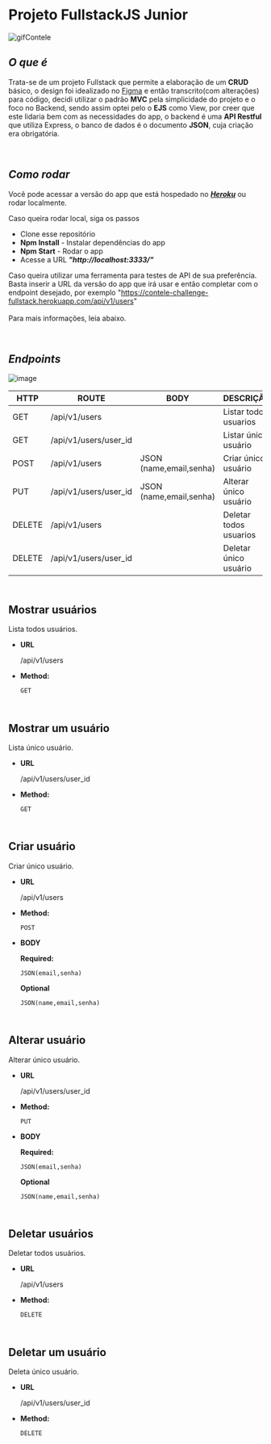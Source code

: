 # **Projeto FullstackJS Junior**

![gifContele](https://user-images.githubusercontent.com/79314576/120321044-38a4e100-c2b9-11eb-8326-46e8df5dbf9f.gif)

## *O que é*

Trata-se de um projeto Fullstack que permite a elaboração de um **CRUD** básico, o design foi idealizado no [Figma](https://www.figma.com/file/jTXW4TLNvRe0E0nxZWDkka/Contele-Challenge-FullStack?node-id=6%3A27) e então transcrito(com alterações) para código, decidi utilizar o padrão **MVC** pela simplicidade do projeto e o foco no Backend, sendo assim optei pelo o **EJS** como View, por creer que este lidaria bem com as necessidades do app, o backend é uma **API Restful** que utiliza Express, o banco de dados é o documento **JSON**, cuja criação era obrigatória.


<br/>

## *Como rodar*

Você pode acessar a versão do app que está hospedado no ***[Heroku](https://contele-challenge-fullstack.herokuapp.com/)*** ou rodar localmente.

Caso queira rodar local, siga os passos

* Clone esse repositório
* **Npm Install** - Instalar dependências do app
* **Npm Start** - Rodar o app
* Acesse a URL ***"http://localhost:3333/"***

Caso queira utilizar uma ferramenta para testes de API de sua preferência. Basta inserir a URL da versão do app que irá usar e então completar com o endpoint desejado, por exemplo "https://contele-challenge-fullstack.herokuapp.com/api/v1/users" <br/> 
<br/> 
Para mais informações, leia abaixo.

<br/>

## *Endpoints*
![image](https://user-images.githubusercontent.com/79314576/120070092-b40b5600-c05f-11eb-9956-f7bf41a7fdf7.png)
<br/>

HTTP | ROUTE | BODY | DESCRIÇÃO |
| --- | ------ | ------ |  ------ |
| GET | /api/v1/users |  | Listar todos usuarios
| GET | /api/v1/users/user_id | | Listar único usuário
| POST | /api/v1/users | JSON (name,email,senha) | Criar único usuário
| PUT | /api/v1/users/user_id | JSON (name,email,senha) | Alterar único usuário
| DELETE | /api/v1/users | | Deletar todos usuarios
| DELETE | /api/v1/users/user_id | | Deletar único usuário

<br/>**Mostrar usuários**
----
  Lista todos usuários.

* **URL**

  /api/v1/users

* **Method:**

  `GET`
  
<br/>**Mostrar um usuário**
----
  Lista único usuário.

* **URL**

  /api/v1/users/user_id

* **Method:**

  `GET`

<br/>**Criar usuário**
----
  Criar único usuário.

* **URL**

  /api/v1/users

* **Method:**

  `POST`
*  **BODY**

   **Required:**
 
   `JSON(email,senha)`
   
   **Optional**
   
   `JSON(name,email,senha)`
   
 
<br/>**Alterar usuário**
----
  Alterar único usuário.

* **URL**

  /api/v1/users/user_id

* **Method:**

  `PUT`
*  **BODY**

   **Required:**
 
   `JSON(email,senha)`
   
   **Optional**
   
   `JSON(name,email,senha)`
  
<br/>**Deletar usuários**
----
  Deletar todos usuários.

* **URL**

  /api/v1/users

* **Method:**

  `DELETE`
  
<br/>**Deletar um usuário**
----
  Deleta único usuário.

* **URL**

  /api/v1/users/user_id

* **Method:**

  `DELETE`
